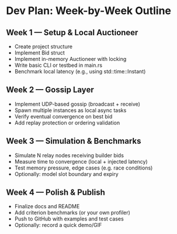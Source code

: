 # Dev Plan: Week-by-Week Outline

## Week 1 — Setup & Local Auctioneer
- Create project structure
- Implement Bid struct
- Implement in-memory Auctioneer with locking
- Write basic CLI or testbed in main.rs
- Benchmark local latency (e.g., using std::time::Instant)

## Week 2 — Gossip Layer
- Implement UDP-based gossip (broadcast + receive)
- Spawn multiple instances as local async tasks
- Verify eventual convergence on best bid
- Add replay protection or ordering validation

## Week 3 — Simulation & Benchmarks
- Simulate N relay nodes receiving builder bids
- Measure time to convergence (local + injected latency)
- Test memory pressure, edge cases (e.g. race conditions)
- Optionally: model slot boundary and expiry

## Week 4 — Polish & Publish
- Finalize docs and README
- Add criterion benchmarks (or your own profiler)
- Push to GitHub with examples and test cases
- Optionally: record a quick demo/GIF